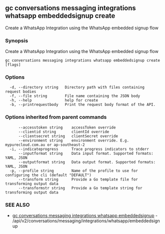 ## gc conversations messaging integrations whatsapp embeddedsignup create

Create a WhatsApp Integration using the WhatsApp embedded signup flow

### Synopsis

Create a WhatsApp Integration using the WhatsApp embedded signup flow

```
gc conversations messaging integrations whatsapp embeddedsignup create [flags]
```

### Options

```
  -d, --directory string   Directory path with files containing request bodies
  -f, --file string        File name containing the JSON body
  -h, --help               help for create
  -b, --printrequestbody   Print the request body format of the API.
```

### Options inherited from parent commands

```
      --accesstoken string    accessToken override
      --clientid string       clientId override
      --clientsecret string   clientSecret override
      --environment string    environment override. E.g. mypurecloud.com.au or ap-southeast-2
  -i, --indicateprogress      Trace progress indicators to stderr
      --inputformat string    Data input format. Supported formats: YAML, JSON
      --outputformat string   Data output format. Supported formats: YAML, JSON
  -p, --profile string        Name of the profile to use for configuring the cli (default "DEFAULT")
      --transform string      Provide a Go template file for transforming output data
      --transformstr string   Provide a Go template string for transforming output data
```

### SEE ALSO

* [gc conversations messaging integrations whatsapp embeddedsignup](gc_conversations_messaging_integrations_whatsapp_embeddedsignup.html)	 - /api/v2/conversations/messaging/integrations/whatsapp/embeddedsignup


